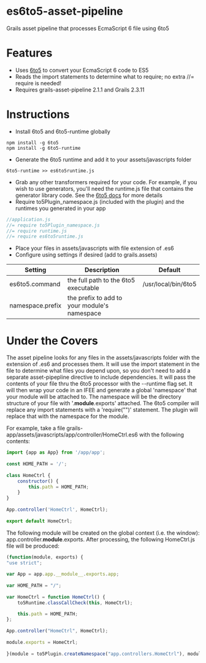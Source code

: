 # es6to5-asset-pipeline
Grails asset pipeline that processes EcmaScript 6 file using 6to5

# Features
- Uses [6to5](http://6to5.org) to convert your EcmaScript 6 code to ES5
- Reads the import statements to determine what to require; no extra //= require is needed!
- Requires grails-asset-pipeline 2.1.1 and Grails 2.3.11

# Instructions
- Install 6to5 and 6to5-runtime globally
```
npm install -g 6to5
npm install -g 6to5-runtime
```
- Generate the 6to5 runtime and add it to your assets/javascripts folder
```
6to5-runtime >> es6to5runtime.js
```
- Grab any other transformers required for your code.  For example, if you wish to use generators, you'll need the
runtime.js file that contains the generator library code.  See the [6to5 docs](https://6to5.org/docs/usage/transformers/)
for more details
- Require to5Plugin_namespace.js (included with the plugin) and the runtimes you generated in your app
```javascript
//application.js
//= require to5Plugin_namespace.js
//= require runtime.js
//= require es6to5runtime.js
```
- Place your files in assets/javascripts with file extension of .es6
- Configure using settings if desired (add to grails.assets)

| Setting          | Description                                  | Default |
| -------          | -----------                                  | ------- |
| es6to5.command   | the full path to the 6to5 executable         | /usr/local/bin/6to5 |
| namespace.prefix | the prefix to add to your module's namespace | |

# Under the Covers
The asset pipeline looks for any files in the assets/javascripts folder with the extension of .es6 and processes them. 
It will use the import statement in the file to determine what files you depend upon, so you don't need to add
a separate asset-pipepline directive to include dependencies.  It will pass the contents of your file thru the
6to5 processor with the --runtime flag set.  It will then wrap your code in an IFEE and generate a global 'namespace' 
that your module will be attached to.  The namespace will be the directory structure of your file with '.__module__.exports' 
attached.  The 6to5 compiler will replace any import statements with a 'require("<module>")' statement.  The 
plugin will replace that with the namespace for the module.
 
For example, take a file grails-app/assets/javascripts/app/controller/HomeCtrl.es6 with the following contents:
```javascript
import {app as App} from '/app/app';
 
const HOME_PATH = '/';
 
class HomeCtrl {
    constructor() {
        this.path = HOME_PATH;
    }
}
 
App.controller('HomeCtrl', HomeCtrl);
  
export default HomeCtrl;
```
The following module will be created on the global context (i.e. the window): app.controller.__module__.exports.  After 
processing, the following HomeCtrl.js file will be produced:
```javascript
(function(module, exports) {
"use strict";
 
var App = app.app.__module__.exports.app;
 
var HOME_PATH = "/";
 
var HomeCtrl = function HomeCtrl() {
    to5Runtime.classCallCheck(this, HomeCtrl);

    this.path = HOME_PATH;
};
 
App.controller("HomeCtrl", HomeCtrl);
  
module.exports = HomeCtrl;
 
}(module = to5Plugin.createNamespace("app.controllers.HomeCtrl"), module.exports));
```
